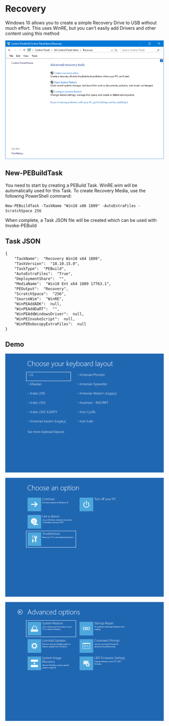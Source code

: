 # Recovery

Windows 10 allows you to create a simple Recovery Drive to USB without much effort.  This uses WinRE, but you can't easily add Drivers and other content using this method

![](../../../.gitbook/assets/2018-10-16_15-11-58.png)

## New-PEBuildTask

You need to start by creating a PEBuild Task.  WinRE.wim will be automatically used for this Task.  To create Recovery Media, use the following PowerShell command:

```text
New-PEBuildTask -TaskName "Win10 x86 1809" -AutoExtraFiles -ScratchSpace 256
```

When complete, a Task JSON file will be created which can be used with Invoke-PEBuild

## Task JSON

```text
{
    "TaskName":  "Recovery Win10 x64 1809",
    "TaskVersion":  "18.10.15.0",
    "TaskType":  "PEBuild",
    "AutoExtraFiles":  "True",
    "DeploymentShare":  "",
    "MediaName":  "Win10 Ent x64 1809 17763.1",
    "PEOutput":  "Recovery",
    "ScratchSpace":  "256",
    "SourceWim":  "WinRE",
    "WinPEAddADK":  null,
    "WinPEAddDaRT":  "",
    "WinPEAddWindowsDriver":  null,
    "WinPEInvokeScript":  null,
    "WinPERobocopyExtraFiles":  null
}
```

## Demo

![](../../../.gitbook/assets/2018-10-16_2-20-02.png)

![](../../../.gitbook/assets/2018-10-16_2-20-30.png)

![](../../../.gitbook/assets/2018-10-16_2-21-10.png)





